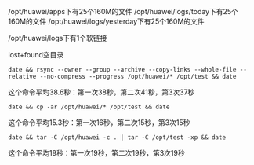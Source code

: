 
/opt/huawei/apps下有25个160M的文件
/opt/huawei/logs/today下有25个160M的文件
/opt/huawei/logs/yesterday下有25个160M的文件

/opt/huawei/logs下有1个软链接

lost+found空目录


```shell
date && rsync --owner --group --archive --copy-links --whole-file --relative --no-compress --progress /opt/huawei/* /opt/test && date
```

这个命令平均38.6秒：第一次38秒，第二次41秒，第3次37秒


```shell
date && cp -ar /opt/huawei/* /opt/test && date
```

这个命令平均15.3秒：第一次16秒，第二次15秒，第3次15秒



```shell
date && tar -C /opt/huawei -c . | tar -C /opt/test -xp && date
```

这个命令平均19秒：第一次19秒，第二次19秒，第3次19秒







